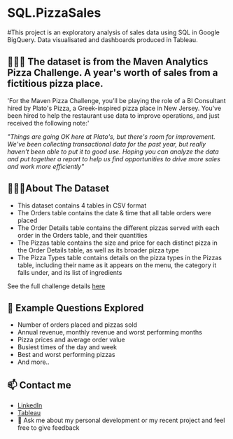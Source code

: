# SQL.PizzaSales

#This project is an exploratory analysis of sales data using SQL in Google BigQuery. Data visualisated and dashboards produced in Tableau. 

## 🍕🍕🍕 The dataset is from the Maven Analytics Pizza Challenge. A year's worth of sales from a fictitious pizza place.

'For the Maven Pizza Challenge, you’ll be playing the role of a BI Consultant hired by Plato's Pizza, a Greek-inspired pizza place in New Jersey. You've been hired to help the restaurant use data to improve operations, and just received the following note:'

_"Things are going OK here at Plato's, but there's room for improvement. We've been collecting transactional data for the past year, but really haven't been able to put it to good use. Hoping you can analyze the data and put together a report to help us find opportunities to drive more sales and work more efficiently"_

## 👨🏻‍💻About The Dataset
- This dataset contains 4 tables in CSV format
- The Orders table contains the date & time that all table orders were placed
- The Order Details table contains the different pizzas served with each order in the Orders table, and their quantities
- The Pizzas table contains the size and price for each distinct pizza in the Order Details table, as well as its broader pizza type
- The Pizza Types table contains details on the pizza types in the Pizzas table, including their name as it appears on the menu, the category it falls under, and its list of ingredients

See the full challenge details [here](https://www.mavenanalytics.io/blog/maven-pizza-challenge)


 ## 🎯 Example Questions Explored
 - Number of orders placed and pizzas sold
 - Annual revenue, monthly revenue and worst performing months
 - Pizza prices and average order value
 - Busiest times of the day and week 
 - Best and worst performing pizzas
 - And more.. 



## 📫 Contact me
- [LinkedIn](https://www.linkedin.com/in/dan-wade22)
- [Tableau](https://public.tableau.com/app/profile/danwade22)
- 💬 Ask me about my personal development or my recent project and feel free to give feedback
